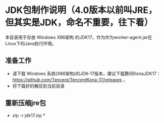 # JDK包制作说明（4.0版本以前叫JRE，但其实是JDK，命名不重要，往下看）

本目录用于存放 Windows X86架构 的JDK17，作为作为worker-agent.jar在Linux下的Java执行环境。

## 准备工作
- 请下载 Windows 系统(X86架构)的JDK-17版本，建议下载腾讯KonaJDK17：https://github.com/Tencent/TencentKona-17/releases 。
- 将下载好的解压到当前目录

## 重新压缩jre包
- zip -r jdk17.zip *

